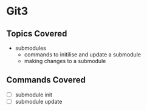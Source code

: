# Git3

## Topics Covered

- submodules
  - commands to initilise and update a submodule
  - making changes to a submodule

## Commands Covered

- [ ] submodule init
- [ ] submodule update
